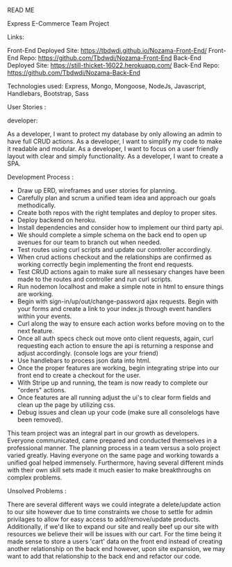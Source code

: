 READ ME

Express E-Commerce Team Project

Links:

Front-End Deployed Site:  https://tbdwdi.github.io/Nozama-Front-End/
Front-End Repo:  https://github.com/Tbdwdi/Nozama-Front-End
Back-End Deployed Site:  https://still-thicket-16022.herokuapp.com/
Back-End Repo:  https://github.com/Tbdwdi/Nozama-Back-End

Technologies used: Express, Mongo, Mongoose, NodeJs, Javascript, Handlebars, Bootstrap, Sass

User Stories :


developer:

As a developer, I want to protect my database by only allowing an admin to have full CRUD actions.
As a developer, I want to simplify my code to make it readable and modular.
As a developer, I want to focus on a user friendly layout with clear and simply functionality.
As a developer, I want to create a SPA.

Development Process :

  -  Draw up ERD, wireframes and user stories for planning.
  -  Carefully plan and scrum a unified team idea and approach our goals methodically.
  -  Create both repos with the right templates and deploy to proper sites.
  -  Deploy backend on heroku.
  -  Install dependencies and consider how to implement our third party api.
  -  We should complete a simple schema on the back end to open up avenues for our team to branch out when needed.
  -  Test routes using curl scripts and update our controller accordingly.
  -  When crud actions checkout and the relationships are confirmed as working correctly begin implementing the front end requests.
  -  Test CRUD actions again to make sure all nessesary changes have been made to the routes and controller and run curl scripts.
  -  Run nodemon localhost and make a simple note in html to ensure things are working.
  -  Begin with sign-in/up/out/change-password ajax requests. Begin with your forms and create a link to your index.js through event handlers within     your  events.
  -  Curl along the way to ensure each action works before moving on to the next feature.
  -  Once all auth specs check out move onto client requests, again, curl requesting each action to ensure the api is returning a response and adjust  accordingly. (console logs are your friend)
  -  Use handlebars to process json data into html.
  -  Once the proper features are working, begin integrating stripe into our front end to create a checkout for the user.
  -  With Stripe up and running, the team is now ready to complete our "orders" actions.
  -  Once features are all running adjust the ui's to clear form fields and clean up the page by utilizing css.
  -  Debug issues and clean up your code (make sure all consolelogs have been removed).


This team project was an integral part in our growth as developers.  Everyone communicated, came prepared and conducted themselves in a professional manner.  The planning process in a team versus a solo project varied greatly.  Having everyone on the same page and working towards a unified goal helped immensely.  Furthermore, having several different minds with their own skill sets made it much easier to make breakthroughs on complex problems.

Unsolved Problems :

There are several different ways we could integrate a delete/update action to our site however due to time constraints we chose to settle for admin privilages to allow for easy access to add/remove/update products.  Additionally, if we'd like to expand our site and really beef up our site with resources we believe their will be issues with our cart.  For the time being it made sense to store a users 'cart' data on the front end instead of creating another relationship on the back end however, upon site expansion, we may want to add that relationship to the back end and refactor our code.
